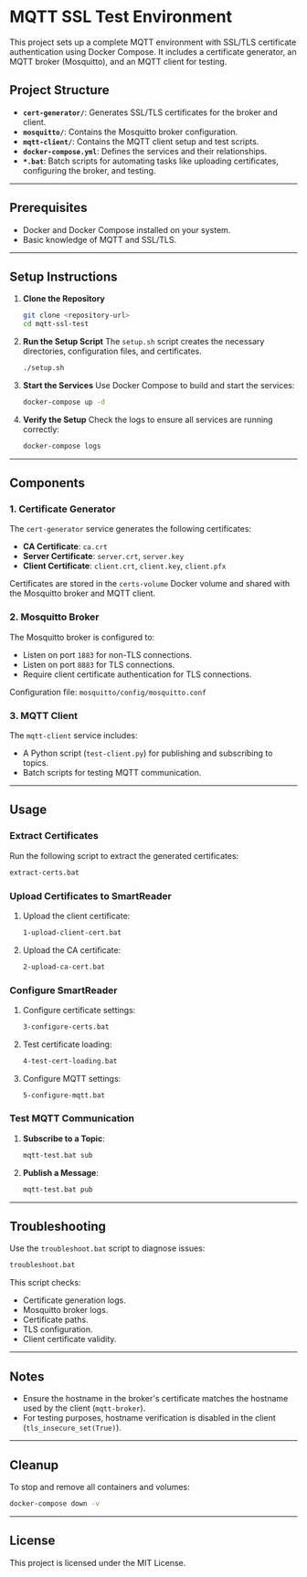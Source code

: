 # MQTT SSL Test Environment

This project sets up a complete MQTT environment with SSL/TLS certificate authentication using Docker Compose. It includes a certificate generator, an MQTT broker (Mosquitto), and an MQTT client for testing.

## Project Structure

- **`cert-generator/`**: Generates SSL/TLS certificates for the broker and client.
- **`mosquitto/`**: Contains the Mosquitto broker configuration.
- **`mqtt-client/`**: Contains the MQTT client setup and test scripts.
- **`docker-compose.yml`**: Defines the services and their relationships.
- **`*.bat`**: Batch scripts for automating tasks like uploading certificates, configuring the broker, and testing.

---

## Prerequisites

- Docker and Docker Compose installed on your system.
- Basic knowledge of MQTT and SSL/TLS.

---

## Setup Instructions

1. **Clone the Repository**
   ```sh
   git clone <repository-url>
   cd mqtt-ssl-test
   ```

2. **Run the Setup Script**
   The `setup.sh` script creates the necessary directories, configuration files, and certificates.
   ```sh
   ./setup.sh
   ```

3. **Start the Services**
   Use Docker Compose to build and start the services:
   ```sh
   docker-compose up -d
   ```

4. **Verify the Setup**
   Check the logs to ensure all services are running correctly:
   ```sh
   docker-compose logs
   ```

---

## Components

### 1. Certificate Generator
The `cert-generator` service generates the following certificates:
- **CA Certificate**: `ca.crt`
- **Server Certificate**: `server.crt`, `server.key`
- **Client Certificate**: `client.crt`, `client.key`, `client.pfx`

Certificates are stored in the `certs-volume` Docker volume and shared with the Mosquitto broker and MQTT client.

### 2. Mosquitto Broker
The Mosquitto broker is configured to:
- Listen on port `1883` for non-TLS connections.
- Listen on port `8883` for TLS connections.
- Require client certificate authentication for TLS connections.

Configuration file: `mosquitto/config/mosquitto.conf`

### 3. MQTT Client
The `mqtt-client` service includes:
- A Python script (`test-client.py`) for publishing and subscribing to topics.
- Batch scripts for testing MQTT communication.

---

## Usage

### Extract Certificates
Run the following script to extract the generated certificates:
```sh
extract-certs.bat
```

### Upload Certificates to SmartReader
1. Upload the client certificate:
   ```sh
   1-upload-client-cert.bat
   ```
2. Upload the CA certificate:
   ```sh
   2-upload-ca-cert.bat
   ```

### Configure SmartReader
1. Configure certificate settings:
   ```sh
   3-configure-certs.bat
   ```
2. Test certificate loading:
   ```sh
   4-test-cert-loading.bat
   ```
3. Configure MQTT settings:
   ```sh
   5-configure-mqtt.bat
   ```

### Test MQTT Communication
1. **Subscribe to a Topic**:
   ```sh
   mqtt-test.bat sub
   ```
2. **Publish a Message**:
   ```sh
   mqtt-test.bat pub
   ```

---

## Troubleshooting

Use the `troubleshoot.bat` script to diagnose issues:
```sh
troubleshoot.bat
```

This script checks:
- Certificate generation logs.
- Mosquitto broker logs.
- Certificate paths.
- TLS configuration.
- Client certificate validity.

---

## Notes

- Ensure the hostname in the broker's certificate matches the hostname used by the client (`mqtt-broker`).
- For testing purposes, hostname verification is disabled in the client (`tls_insecure_set(True)`).

---

## Cleanup

To stop and remove all containers and volumes:
```sh
docker-compose down -v
```

---

## License

This project is licensed under the MIT License.

